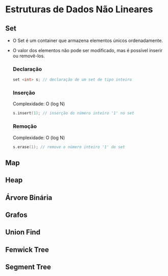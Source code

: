 # Estruturas de Dados Não Lineares

## Set
  - O Set é um container que armazena elementos únicos ordenadamente.
  - O valor dos elementos não pode ser modificado, mas é possível inserir ou removê-los.
    ### Declaração
    
    ```c++
    set <int> s; // declaração de um set de tipo inteiro
    ```
    ### Inserção
    Complexidade: O (log N)
    ```c++
    s.insert(1); // inserção do número inteiro '1' no set
    ```
    ### Remoção
    Complexidade: O (log N)
    ```c++
    s.erase(1); // remove o número inteiro '1' do set
    ```

## Map

## Heap

## Árvore Binária

## Grafos

## Union Find

## Fenwick Tree

## Segment Tree
